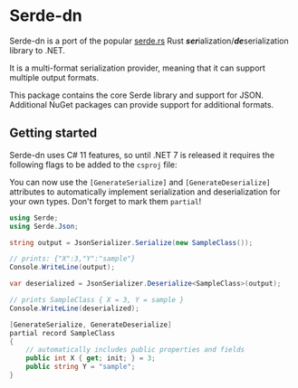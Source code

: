 # Serde-dn

Serde-dn is a port of the popular [serde.rs](https://serde.rs) Rust ***ser***ialization/***de***serialization
library to .NET.

It is a multi-format serialization provider, meaning that it can support multiple output formats.

This package contains the core Serde library and support for JSON. Additional NuGet packages can provide support for additional formats.

## Getting started

Serde-dn uses C# 11 features, so until .NET 7 is released it requires the following flags to be added to the `csproj` file:

You can now use the `[GenerateSerialize]` and `[GenerateDeserialize]` attributes to automatically implement serialization and
deserialization for your own types. Don't forget to mark them `partial`!

```csharp
using Serde;
using Serde.Json;

string output = JsonSerializer.Serialize(new SampleClass());

// prints: {"X":3,"Y":"sample"}
Console.WriteLine(output);

var deserialized = JsonSerializer.Deserialize<SampleClass>(output);

// prints SampleClass { X = 3, Y = sample }
Console.WriteLine(deserialized);

[GenerateSerialize, GenerateDeserialize]
partial record SampleClass
{
    // automatically includes public properties and fields
    public int X { get; init; } = 3;
    public string Y = "sample";
}
```
